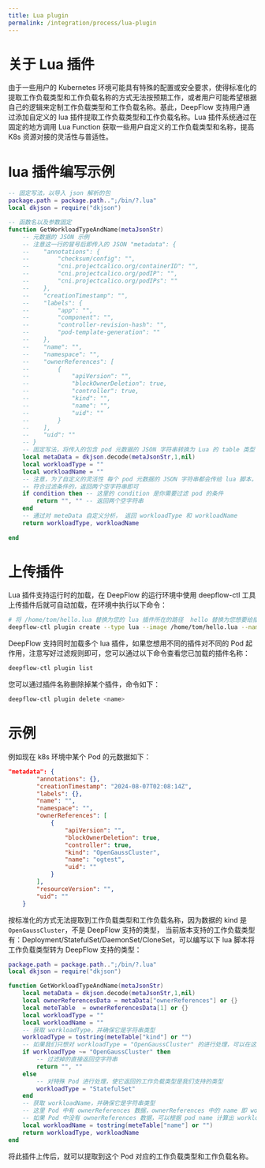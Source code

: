 ```yaml
---
title: Lua plugin
permalink: /integration/process/lua-plugin
---
```


# 关于 Lua 插件

由于一些用户的 Kubernetes 环境可能具有特殊的配置或安全要求，使得标准化的提取工作负载类型和工作负载名称的方式无法按预期工作，或者用户可能希望根据自己的逻辑来定制工作负载类型和工作负载名称。基此，DeepFlow 支持用户通过添加自定义的 lua 插件提取工作负载类型和工作负载名称。Lua 插件系统通过在固定的地方调用 Lua Function 获取一些用户自定义的工作负载类型和名称，提高 K8s 资源对接的灵活性与普适性。

# lua 插件编写示例

```lua
-- 固定写法，以导入 json 解析的包
package.path = package.path..";/bin/?.lua"
local dkjson = require("dkjson")

-- 函数名以及参数固定
function GetWorkloadTypeAndName(metaJsonStr)
    -- 元数据的 JSON 示例
    -- 注意这一行的冒号后即传入的 JSON "metadata": {
    --    "annotations": {
    --        "checksum/config": "",
    --        "cni.projectcalico.org/containerID": "",
    --        "cni.projectcalico.org/podIP": "",
    --        "cni.projectcalico.org/podIPs": ""
    --    },
    --    "creationTimestamp": "",
    --    "labels": {
    --        "app": "",
    --        "component": "",
    --        "controller-revision-hash": "",
    --        "pod-template-generation": ""
    --    },
    --    "name": "",
    --    "namespace": "",
    --    "ownerReferences": [
    --        {
    --            "apiVersion": "",
    --            "blockOwnerDeletion": true,
    --            "controller": true,
    --            "kind": "",
    --            "name": "",
    --            "uid": ""
    --        }
    --    ],
    --    "uid": ""
    -- }       
    -- 固定写法，将传入的包含 pod 元数据的 JSON 字符串转换为 Lua 的 table 类型
    local metaData = dkjson.decode(metaJsonStr,1,nil)
    local workloadType = ""
    local workloadName = ""
    -- 注意，为了自定义的灵活性 每个 pod 元数据的 JSON 字符串都会传给 lua 脚本，您需要过滤掉不需要自定义的 pod
    -- 符合过滤条件的，返回两个空字符串即可
    if condition then -- 这里的 condition 是你需要过滤 pod 的条件
        return "", "" -- 返回两个空字符串
    end
    -- 通过对 meteData 自定义分析， 返回 workloadType 和 workloadName
    return workloadType, workloadName
    
end
```

# 上传插件

Lua 插件支持运行时的加载，在 DeepFlow 的运行环境中使用 deepflow-ctl 工具上传插件后就可自动加载，在环境中执行以下命令：
```sh
# 将 /home/tom/hello.lua 替换为您的 lua 插件所在的路径  hello 替换为您想要给插件起的名字即可
deepflow-ctl plugin create --type lua --image /home/tom/hello.lua --name hello --user server
```

DeepFlow 支持同时加载多个 lua 插件，如果您想用不同的插件对不同的 Pod 起作用，注意写好过滤规则即可，您可以通过以下命令查看您已加载的插件名称：
```sh
deepflow-ctl plugin list
```

您可以通过插件名称删除掉某个插件，命令如下：
```sh
deepflow-ctl plugin delete <name>
```
# 示例

例如现在 k8s 环境中某个 Pod 的元数据如下：
```json
"metadata": {
        "annotations": {},
        "creationTimestamp": "2024-08-07T02:08:14Z",
        "labels": {},
        "name": "",
        "namespace": "",
        "ownerReferences": [
            {
                "apiVersion": "",
                "blockOwnerDeletion": true,
                "controller": true,
                "kind": "OpenGaussCluster",
                "name": "ogtest",
                "uid": ""
            }
        ],
        "resourceVersion": "",
        "uid": ""
    }
```

按标准化的方式无法提取到工作负载类型和工作负载名称，因为数据的 kind 是 `OpenGaussCluster`，不是 DeepFlow 支持的类型， 当前版本支持的工作负载类型有：Deployment/StatefulSet/DaemonSet/CloneSet，可以编写以下 lua 脚本将工作负载类型转为 DeepFlow 支持的类型：
```lua
package.path = package.path..";/bin/?.lua"
local dkjson = require("dkjson")

function GetWorkloadTypeAndName(metaJsonStr)
    local metaData = dkjson.decode(metaJsonStr,1,nil)
    local ownerReferencesData = metaData["ownerReferences"] or {} 
    local meteTable  = ownerReferencesData[1] or {}
    local workloadType = ""
    local workloadName = ""
    -- 获取 workloadType，并确保它是字符串类型    
    workloadType = tostring(meteTable["kind"] or "") 
    -- 如果我们只想对 workloadType = "OpenGaussCluster" 的进行处理，可以在这里过滤掉其他 Pod 的元数据
    if workloadType ~= "OpenGaussCluster" then
        -- 过滤掉的直接返回空字符串
        return "", ""
    else
        -- 对特殊 Pod 进行处理，使它返回的工作负载类型是我们支持的类型
        workloadType = "StatefulSet"
    end
    -- 获取 workloadName，并确保它是字符串类型
    -- 这里 Pod 中有 ownerReferences 数据，ownerReferences 中的 name 即 workloadName
    -- 如果 Pod 中没有 ownerReferences 数据，可以根据 pod name 计算出 workloadName
    local workloadName = tostring(meteTable["name"] or "") 
    return workloadType, workloadName
end
```
将此插件上传后，就可以提取到这个 Pod 对应的工作负载类型和工作负载名称。